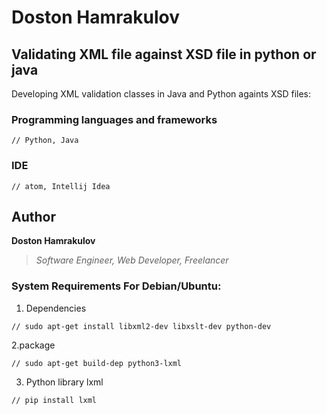 # Doston Hamrakulov

## Validating XML file against XSD file in python or java
Developing XML validation classes in Java and Python againts XSD files:


### Programming languages and frameworks
```[Python, Java]
// Python, Java
```

### IDE
```[atom, intellij idea]
// atom, Intellij Idea
```

## Author
**Doston Hamrakulov**
>*Software Engineer, Web Developer, Freelancer*

### System Requirements For Debian/Ubuntu:

1. Dependencies

```[sudo apt-get install libxml2-dev libxslt-dev python-dev]
// sudo apt-get install libxml2-dev libxslt-dev python-dev
```

2.package
```[sudo apt-get build-dep python3-lxml]
// sudo apt-get build-dep python3-lxml
```

3. Python library lxml
```[pip install lxml]
// pip install lxml
```
